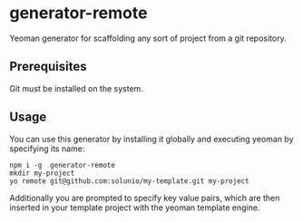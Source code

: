 # generator-remote

Yeoman generator for scaffolding any sort of project from a git repository.

## Prerequisites

Git must be installed on the system.

## Usage

You can use this generator by installing it globally and executing yeoman by specifying its name:

```
npm i -g  generator-remote
mkdir my-project
yo remote git@github.com:solunio/my-template.git my-project
```

Additionally you are prompted to specify key value pairs, which are then inserted in your template project with the
yeoman template engine.
